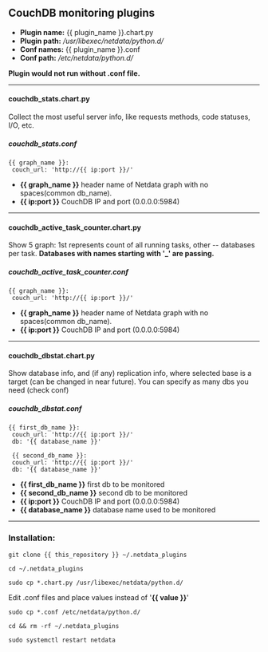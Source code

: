 ## CouchDB monitoring plugins
- **Plugin name:** {{ plugin_name }}.chart.py
- **Plugin path:** */usr/libexec/netdata/python.d/*
- **Conf names:** {{ plugin_name }}.conf
- **Conf path:** */etc/netdata/python.d/*

**Plugin would not run without .conf file.**

---
#### couchdb_stats.chart.py
Collect the most useful server info, like requests methods, code statuses, I/O, etc.
##### couchdb_stats.conf
```
{{ graph_name }}:
 couch_url: 'http://{{ ip:port }}/'
```
* **{{ graph_name }}** header name of Netdata graph with no spaces(common db_name).
* **{{ ip:port }}** CouchDB IP and port (0.0.0.0:5984)

---
#### couchdb_active_task_counter.chart.py
Show 5 graph: 1st represents count of all running tasks, other -- databases per task.
**Databases with names starting with '_' are passing.**
##### couchdb_active_task_counter.conf
```
{{ graph_name }}:
 couch_url: 'http://{{ ip:port }}/'
```
* **{{ graph_name }}** header name of Netdata graph with no spaces(common db_name).
* **{{ ip:port }}** CouchDB IP and port (0.0.0.0:5984)

---
#### couchdb_dbstat.chart.py
Show database info, and (if any) replication info, where selected base is a target (can be changed in near future). You can specify as many dbs you need (check conf)
##### couchdb_dbstat.conf
```
{{ first_db_name }}:
 couch_url: 'http://{{ ip:port }}/'
 db: '{{ database_name }}'

 {{ second_db_name }}:
 couch_url: 'http://{{ ip:port }}/'
 db: '{{ database_name }}'
```
* **{{ first_db_name }}** first db to be monitored
* **{{ second_db_name }}** second db to be monitored
* **{{ ip:port }}** CouchDB IP and port (0.0.0.0:5984)
* **{{ database_name }}** database name used to be monitored

---
### Installation:

`git clone {{ this_repository }} ~/.netdata_plugins`

`cd ~/.netdata_plugins`

`sudo cp *.chart.py /usr/libexec/netdata/python.d/`

Edit .conf files and place values instead of '**{{ value }}**'

`sudo cp *.conf /etc/netdata/python.d/`

`cd && rm -rf ~/.netdata_plugins`

`sudo systemctl restart netdata`

